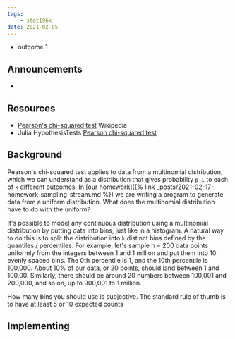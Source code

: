 ```yaml
---
tags:
    - stat196k
date: 2021-02-05
---
```


- outcome 1

## Announcements

- 

## Resources

- [Pearson's chi-squared test](https://en.wikipedia.org/wiki/Pearson%27s_chi-squared_test) Wikipedia
- Julia HypothesisTests [Pearson chi-squared test](https://juliastats.org/HypothesisTests.jl/latest/parametric/#Pearson-chi-squared-test-1)

## Background

Pearson's chi-squared test applies to data from a multinomial distribution, which we can understand as a distribution that gives probability `p_i` to each of `k` different outcomes.
In [our homework]({% link _posts/2021-02-17-homework-sampling-stream.md %}) we are writing a program to generate data from a uniform distribution.
What does the multinomial distribution have to do with the uniform?

It's possible to model any continuous distribution using a multinomial distribution by putting data into bins, just like in a histogram.
A natural way to do this is to split the distribution into `k` distinct bins defined by the quantiles / percentiles.
For example, let's sample n = 200 data points uniformly from the integers between 1 and 1 million and put them into 10 evenly spaced bins.
The 0th percentile is 1, and the 10th percentile is 100,000.
About 10% of our data, or 20 points, should land between 1 and 100,00.
Similarly, there should be around 20 numbers between 100,001 and 200,000, and so on, up to 900,001 to 1 million.

How many bins you should use is subjective.
The standard rule of thumb is to have at least 5 or 10 expected counts 

## Implementing

